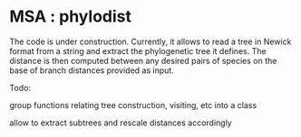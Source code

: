 # MSA : phylodist
The code is under construction. Currently, it allows to read a tree in Newick format from a string and extract the phylogenetic tree it defines. The distance is then computed between any desired pairs of species on the base of branch distances provided as input. 

Todo: 

group functions relating tree construction, visiting, etc into a class 

allow to extract subtrees and rescale distances accordingly 
